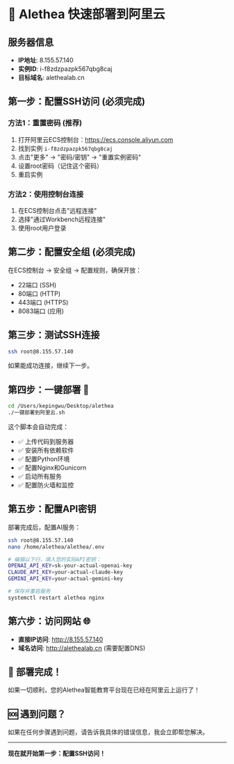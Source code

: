 # 🚀 Alethea 快速部署到阿里云

## 服务器信息
- **IP地址**: 8.155.57.140
- **实例ID**: i-f8zdzpazpk567qbg8caj
- **目标域名**: alethealab.cn

## 第一步：配置SSH访问 (必须完成)

### 方法1：重置密码 (推荐)
1. 打开阿里云ECS控制台：https://ecs.console.aliyun.com
2. 找到实例 `i-f8zdzpazpk567qbg8caj`
3. 点击"更多" → "密码/密钥" → "重置实例密码"
4. 设置root密码（记住这个密码）
5. 重启实例

### 方法2：使用控制台连接
1. 在ECS控制台点击"远程连接"
2. 选择"通过Workbench远程连接"
3. 使用root用户登录

## 第二步：配置安全组 (必须完成)

在ECS控制台 → 安全组 → 配置规则，确保开放：
- 22端口 (SSH)
- 80端口 (HTTP)  
- 443端口 (HTTPS)
- 8083端口 (应用)

## 第三步：测试SSH连接

```bash
ssh root@8.155.57.140
```

如果能成功连接，继续下一步。

## 第四步：一键部署 🎯

```bash
cd /Users/kepingwu/Desktop/alethea
./一键部署到阿里云.sh
```

这个脚本会自动完成：
- ✅ 上传代码到服务器
- ✅ 安装所有依赖软件
- ✅ 配置Python环境
- ✅ 配置Nginx和Gunicorn
- ✅ 启动所有服务
- ✅ 配置防火墙和监控

## 第五步：配置API密钥

部署完成后，配置AI服务：

```bash
ssh root@8.155.57.140
nano /home/alethea/alethea/.env

# 编辑以下行，填入您的实际API密钥：
OPENAI_API_KEY=sk-your-actual-openai-key
CLAUDE_API_KEY=your-actual-claude-key
GEMINI_API_KEY=your-actual-gemini-key

# 保存并重启服务
systemctl restart alethea nginx
```

## 第六步：访问网站 🌐

- **直接IP访问**: http://8.155.57.140
- **域名访问**: http://alethealab.cn (需要配置DNS)

## 🎉 部署完成！

如果一切顺利，您的Alethea智能教育平台现在已经在阿里云上运行了！

## 🆘 遇到问题？

如果在任何步骤遇到问题，请告诉我具体的错误信息，我会立即帮您解决。

---

**现在就开始第一步：配置SSH访问！**
